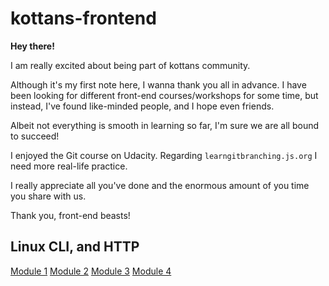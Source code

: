 # kottans-frontend

**Hey there!**

I am really excited about being part of kottans community. 

Although it's my first note here, I wanna thank you all in advance. I have been looking for different front-end courses/workshops for some time, but instead, I've found like-minded people, and I hope even friends. 

Albeit not everything is smooth in learning so far, I'm sure we are all bound to succeed!

I enjoyed the Git course on Udacity. Regarding `learngitbranching.js.org` I need more real-life practice.

I really appreciate all you've done and the enormous amount of you time you share with us. 

Thank you, front-end beasts!

## Linux CLI, and HTTP

[Module 1](/task_linux_cli/module-1.png)
[Module 2](/task_linux_cli/)
[Module 3](/task_linux_cli/)
[Module 4](/task_linux_cli/)
